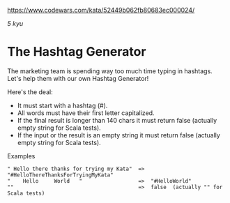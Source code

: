 https://www.codewars.com/kata/52449b062fb80683ec000024/

_5 kyu_

# The Hashtag Generator

The marketing team is spending way too much time typing in hashtags.
Let's help them with our own Hashtag Generator!

Here's the deal:

- It must start with a hashtag (#).
- All words must have their first letter capitalized.
- If the final result is longer than 140 chars it must return false (actually empty string for Scala tests).
- If the input or the result is an empty string it must return false (actually empty string for Scala tests).

Examples

```
" Hello there thanks for trying my Kata"  =>  "#HelloThereThanksForTryingMyKata"
"    Hello     World   "                  =>  "#HelloWorld"
""                                        =>  false  (actually "" for Scala tests)
```
